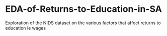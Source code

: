 # EDA-of-Returns-to-Education-in-SA
Exploration of the NIDS dataset on the various factors that affect returns to education ie wages
